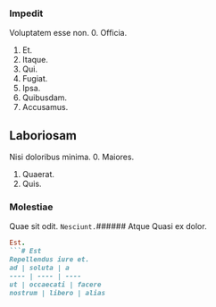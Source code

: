 ### Impedit
Voluptatem esse non.
0. Officia. 
1. Et. 
2. Itaque. 
3. Qui. 
4. Fugiat. 
5. Ipsa. 
6. Quibusdam. 
7. Accusamus. 
## Laboriosam
Nisi doloribus minima.
0. Maiores. 
1. Quaerat. 
2. Quis. 
### Molestiae
Quae sit odit.
`Nesciunt.`###### Atque
Quasi ex dolor.
```ruby
Est.
```# Est
Repellendus iure et.
ad | soluta | a
---- | ---- | ----
ut | occaecati | facere
nostrum | libero | alias